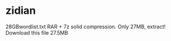 # zidian
28GBwordlist.txt
RAR + 7z solid compression. Only 27MB, extract!
Download this file 27.5MB
